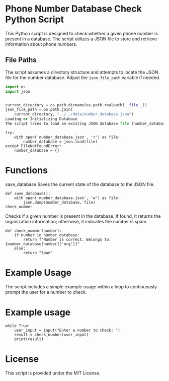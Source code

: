 # Phone Number Database Check Python Script

This Python script is designed to check whether a given phone number is present in a database. The script utilizes a JSON file to store and retrieve information about phone numbers.

## File Paths

The script assumes a directory structure and attempts to locate the JSON file for the number database. Adjust the `json_file_path` variable if needed.

```python
import os
import json


current_directory = os.path.dirname(os.path.realpath(__file__))
json_file_path = os.path.join(
    current_directory, "../../data/number_database.json")
Loading or Initializing Database
The script tries to load an existing JSON database file (number_database.json). If the file is not found, it initializes an empty database.
```
```
try:
    with open('number_database.json', 'r') as file:
        number_database = json.load(file)
except FileNotFoundError:
    number_database = {}
```
# Functions
save_database
Saves the current state of the database to the JSON file.

```
def save_database():
    with open('number_database.json', 'w') as file:
        json.dump(number_database, file)
check_number
```
Checks if a given number is present in the database. If found, it returns the organization information; otherwise, it indicates the number is spam.

```
def check_number(number):
    if number in number_database:
        return f"Number is correct. Belongs to: {number_database[number]['org']}"
    else:
        return "Spam"
```
# Example Usage

The script includes a simple example usage within a loop to continuously prompt the user for a number to check.


# Example usage
```
while True:
    user_input = input("Enter a number to check: ")
    result = check_number(user_input)
    print(result)
```
# License
This script is provided under the MIT License.
